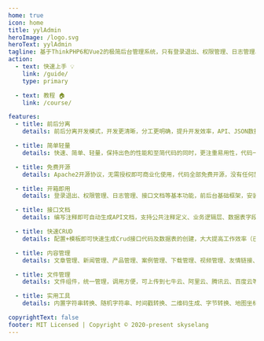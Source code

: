 ```yaml
---
home: true
icon: home
title: yylAdmin
heroImage: /logo.svg
heroText: yylAdmin
tagline: 基于ThinkPHP6和Vue2的极简后台管理系统，只有登录退出、权限管理、日志管理、文件管理、接口文档与调试、快速生成Crud等前后台基础功能；前后分离，简单轻量，免费开源，开箱即用。
action:
  - text: 快速上手 💡
    link: /guide/
    type: primary

  - text: 教程 🏠
    link: /course/

features:
  - title: 前后分离
    details: 前后分离开发模式，开发更清晰，分工更明确，提升开发效率，API、JSON数据交互，JWT用户认证。

  - title: 简单轻量
    details: 快速、简单、轻量，保持出色的性能和至简代码的同时，更注重易用性，代码一目了然，上手简单。

  - title: 免费开源
    details: Apache2开源协议，无需授权即可商业化使用，代码全部免费开源，没有任何加密。

  - title: 开箱即用
    details: 登录退出、权限管理、日志管理、接口文档等基本功能，前后台基础框架，安装后即可使用。

  - title: 接口文档
    details: 编写注释即可自动生成API文档，支持公共注释定义、业务逻辑层、数据表字段的引用，在线调试。

  - title: 快速CRUD
    details: 配置+模板即可快速生成Crud接口代码及数据表的创建，大大提高工作效率（已移除）。

  - title: 内容管理
    details: 文章管理、新闻管理、产品管理、案例管理、下载管理、视频管理、友情链接、轮播管理等。  

  - title: 文件管理
    details: 文件组件，统一管理，调用方便，可上传到七牛云、阿里云、腾讯云、百度云等对象存储。    

  - title: 实用工具
    details: 内置字符串转换、随机字符串、时间戳转换、二维码生成、字节转换、地图坐标、服务器信息等实用工具。

copyrightText: false
footer: MIT Licensed | Copyright © 2020-present skyselang
---
```

